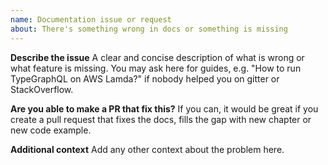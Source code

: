 ```yaml
---
name: Documentation issue or request
about: There's something wrong in docs or something is missing
---
```


**Describe the issue**
A clear and concise description of what is wrong or what feature is missing.
You may ask here for guides, e.g. "How to run TypeGraphQL on AWS Lamda?" if nobody helped you on gitter or StackOverflow.

**Are you able to make a PR that fix this?**
If you can, it would be great if you create a pull request that fixes the docs, fills the gap with new chapter or new code example.

**Additional context**
Add any other context about the problem here.
